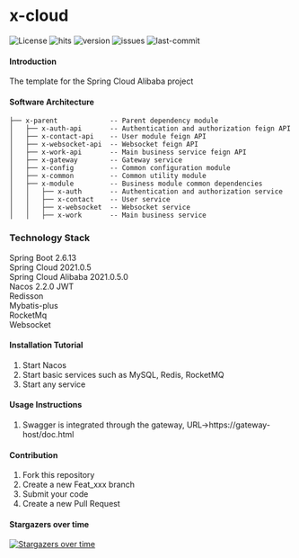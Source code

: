 # x-cloud

<p>
    <img src="https://custom-icon-badges.herokuapp.com/github/license/xuemingqi/x-cloud?logo=law&color=orange" alt="License"/>
    <img src="https://hits.seeyoufarm.com/api/count/incr/badge.svg?url=https%3A%2F%2Fgithub.com%2Fxuemingqi%2Fx-cloud&count_bg=%2379C83D&title_bg=%23555555&icon=&icon_color=%23E7E7E7&title=hits&edge_flat=false" alt="hits"/>
    <img src="https://custom-icon-badges.herokuapp.com/github/v/release/xuemingqi/x-cloud?logo=rocket" alt="version">
    <img src="https://custom-icon-badges.herokuapp.com/github/issues-pr-closed/xuemingqi/x-cloud?color=purple&logo=git-pull-request&logoColor=white" alt="issues"/>
    <img src="https://custom-icon-badges.herokuapp.com/github/last-commit/xuemingqi/x-cloud?logo=history&logoColor=white" alt="last-commit"/>
</p>


#### Introduction
The template for the Spring Cloud Alibaba project


#### Software Architecture
```
├── x-parent             -- Parent dependency module
│   ├── x-auth-api       -- Authentication and authorization feign API
│   ├── x-contact-api    -- User module feign API
│   ├── x-websocket-api  -- Websocket feign API
│   ├── x-work-api       -- Main business service feign API
│   ├── x-gateway        -- Gateway service
│   ├── x-config         -- Common configuration module
│   ├── x-common         -- Common utility module
│   ├── x-module         -- Business module common dependencies
│   │   ├── x-auth       -- Authentication and authorization service
│   │   ├── x-contact    -- User service
│   │   ├── x-websocket  -- Websocket service
│   │   ├── x-work       -- Main business service
```


### Technology Stack
Spring Boot 2.6.13  
Spring Cloud 2021.0.5  
Spring Cloud Alibaba 2021.0.5.0  
Nacos 2.2.0
JWT  
Redisson  
Mybatis-plus  
RocketMq  
Websocket


#### Installation Tutorial

1.  Start Nacos
2.  Start basic services such as MySQL, Redis, RocketMQ
3.  Start any service


#### Usage Instructions

1.  Swagger is integrated through the gateway, URL->https://gateway-host/doc.html


#### Contribution

1.  Fork this repository
2.  Create a new Feat_xxx branch
3.  Submit your code
4.  Create a new Pull Request


#### Stargazers over time
[![Stargazers over time](https://starchart.cc/xuemingqi/x-cloud.svg)](https://starchart.cc/xuemingqi/x-cloud)
